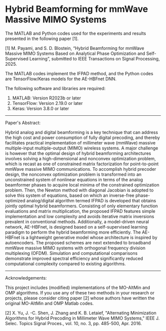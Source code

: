 # Hybrid Beamforming for mmWave Massive MIMO Systems 
The MATLAB and Python codes used for the experiments and results presented in the following paper [1]. 

[1] M. Payami, and S. D. Blostein, “Hybrid Beamforming for mmWave Massive MIMO Systems Based on Analytical Phase Optimization and Self-Supervised Learning”, submitted to IEEE Transactions on Signal Processing, 2025.

The MATLAB codes implement the IFPAD method, and the Python codes are TensorFlow/Keras models for the AE-HBFnet DNN.

The following software and libraries are required:
1) MATLAB: Version R2023b or later
2) TensorFlow: Version 2.19.0 or later
3) Keras: Version 3.8.0 or later

***************************************************************************************************

Paper's Abstract: 

Hybrid analog and digital beamforming is a key technique that can address the high cost and power consumption of fully digital precoding, and thereby facilitates practical implementation of millimeter wave (mmWave) massive multiple-input multiple-output (MIMO) wireless systems. A major challenge is however that the optimal design of hybrid beamforming architectures involves solving a high-dimensional and nonconvex optimization problem, which is recast as one of constrained matrix factorization for point-to-point mmWave massive MIMO communications. To accomplish hybrid precoder design, the nonconvex optimization problem is transformed into an unconstrained system of nonlinear equations in terms of the analog beamformer phases to acquire local minima of the constrained optimization problem. Then, the Newton method with diagonal Jacobian is adopted to solve this system of equations, based on which an inverse-free phase-optimized analog/digital algorithm termed IFPAD is developed that obtains jointly optimal hybrid beamformers. Consisting of only elementary function evaluations and matrix multiplication, the proposed IFPAD features simple implementation and low complexity and avoids iterative matrix inversions prevalent in conventional methods. Additionally, a model-driven neural network, AE-HBFnet, is designed based on a self-supervised learning paradigm to perform the hybrid beamforming more efficiently. The AE-HBFnet is a lightweight generative model whose architecture is inspired by autoencoders. The proposed schemes are next extended to broadband mmWave massive MIMO systems with orthogonal frequency division multiplexing (OFDM). Simulation and computational comparisons demonstrate improved spectral efficiency and significantly reduced computational complexity compared to existing algorithms.

***************************************************************************************************

Acknowledgements:

This project includes (modified) implementations of the MO-AltMin and OMP algorithms. If you use any of these two methods in your research or projects, please consider citing paper [2] whose authors have written the original MO-AltMin and OMP Matlab codes.

[2] X. Yu, J. -C. Shen, J. Zhang and K. B. Letaief, "Alternating Minimization Algorithms for Hybrid Precoding in Millimeter Wave MIMO Systems," IEEE J. Selec. Topics Signal Proces., vol. 10, no. 3, pp. 485-500, Apr. 2016. 
